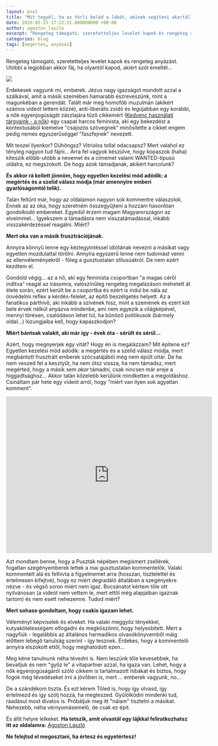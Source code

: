 ```yaml
---
layout: post
title: "Mit tegyél, ha az törli beléd a lábát, akinek segíteni akartál?"
date: 2016-05-25 17:22:21.000000000 +00:00
author: agoston_laszlo
excerpt: "Rengeteg támogató, szeretetteljes levelet kapok és rengeteg anyázást. Utóbbi a legjobban akkor fáj, ha olyantól kapod, akiért szót emeltél..."
categories: blog
tags: [megértés, anyázás]
---
```

Rengeteg támogató, szeretetteljes levelet kapok és rengeteg anyázást. Utóbbi a legjobban akkor fáj, ha olyantól kapod, akiért szót emeltél...

![]({{site.baseurl}}/images/harag.JPG)

Érdekesek vagyunk mi, emberek. Jézus nagy igazságot mondott azzal a szálkával, amit a másik szemében hamarabb észreveszünk, mint a magunkéban a gerendát. Talált már meg homofób muzulmán (akikért számos videót tettem közzé), anti-liberális zsidó és legújabban egy korábbi, a nők egyenjogúságát zászlajára tűző cikkemért ([Kedvenc használati tárgyaink - a nők](http://agostonlaszlo.hu/en/blog/46-kedvenc-hasznalati-targyaink-a-nok)) egy csapat harcos feminista, aki egy bekezdést a kontextusából kiemelve "csajozós szövegnek" minősítette a cikket engem pedig nemes egyszerűséggel "faszfejnek" nevezett.

Mit teszel ilyenkor? Dühöngsz? Vitriolos tollal odacsapsz? Mert valahol ez tényleg nagyon tud fájni... Arra fel vagyok készülve, hogy kopaszok (haha) kiteszik előbb-utóbb a nevemet és a címemet valami WANTED-típusú oldalra, ez megszokott. De hogy azok támadjanak, akikért harcolunk?

**És akkor rá kellett jönnöm, hogy egyetlen kezelési mód adódik: a megértés és a szelíd válasz módja (már amennyire emberi gyarlóságomtól telik).**

Talán feltűnt már, hogy az oldalamon nagyon sok kommentre válaszolok. Ennek az az oka, hogy szeretném összegyűjteni a hozzám hasonlóan gondolkodó embereket. Egyedül érzem magam Magyarországon az elveimmel... Igyekszem a támadásra nem visszatámadással, inkább visszakérdezéssel reagálni. Miért?

**Mert oka van a másik frusztrációjának.**

Annyira könnyű lenne egy kézlegyintéssel idiótának nevezni a másikat vagy egyetlen mozdulattal törölni. Annyira egyszerű lenne nem tudomást venni az ellenvéleményekről - főleg a gusztustalan stílusúakról. De nem ezért kezdtem el.

Gondold végig... az a nő, aki egy feminista csoportban "a magas céről indítva" reagál az írásomra, valószínűleg rengeteg megalázáson mehetett át élete során, ezért került be a csoportba és ezért is indul be nála az önvédelmi reflex a kérdés-felelet, az építő beszélgetés helyett. Az a fanatikus párthívő, aki inkább a szívének hisz, mint a szemének és ezért köt bele érvek nélkül anyázva mindenbe, ami nem egyezik a világképével, mennyi törésen, csalódáson lehet túl, ha bűnöző politikusok (bármely oldal...) lózungjaiba kell, hogy kapaszkodjon?

**Miért bántsak valakit, aki már így - évek óta - sérült és sérül...**

Azért, hogy megnyerjek egy vitát? Hogy én is megalázzam? Mit építene ez? Egyetlen kezelési mód adódik: a megértés és a szelíd válasz módja, mert megbántott frusztrált emberek szócsatájából még nem épült oltár. De ha nem veszed fel a kesztyűt, ha nem ütsz vissza, ha nem támadsz, mert megérted, hogy a másik sem <em>akar</em> támadni, csak nincsen már ereje a higgadtsághoz... Akkor talán közelebb kerülünk mindketten a megoldáshoz.
Csináltam pár hete egy videót arról, hogy "miért van ilyen sok agyatlan komment".

<iframe src="https://www.facebook.com/plugins/video.php?href=https%3A%2F%2Fwww.facebook.com%2Fagostonlaszloartist%2Fvideos%2F841396509297782%2F&show_text=1&width=560" width="560" height="425" style="border:none;overflow:hidden" scrolling="no" frameborder="0" allowTransparency="true"></iframe>

Azt mondtam benne, hogy a Puszták népében megismert zsellérek, fogatlan szegényemberek lettek a mai gusztustalan kommentelők. Valaki kommentelt alá és felhívta a figyelmemet arra (hosszan, tisztelettel és értelmesen kifejtve), hogy ez miért degradáló általában a szegényekre nézve - és végső soron miért nem igaz. Bocsánatot kértem tőle ott nyilvánosan (a videót nem vettem le, mert ettől még alapjaiban igaznak tartom) és nem esett nehezemre. Tudod miért?

**Mert sohase gondoltam, hogy csakis igazam lehet.**

Véleményt képviselek és elveket. Ha valaki meggyőz tényekkel, kutyakötelességem elfogadni és megköszönni, hogy helyesbített. Mert a nagyfiúk - legalábbis az általános harmadikos olvasókönyvemből máig előttem lebegő tanulság szerint - így tesznek. Érdekes, hogy a kommentelő annyira elszokott ettől, hogy meghatódott ezen...

Meg kéne tanulnunk néha tévedni is. Nem leszünk tőle kevesebbek, ha bevalljuk és nem "győz le" a vitapartner azzal, ha igaza van. Lehet, hogy a nők egyenjogúságáról szóló cikkem is tartalmazott hibákat és biztos, hogy fogok még tévedéseket írni a jövőben is, mert ... emberek vagyunk, no...

De a szándékom tiszta. És ezt kérem Tőled is, hogy így olvasd, így értelmezd és így szólj hozzá, ha megteszed. Gyűlölködni mindenki tud, ráadásul most divatos is. Próbáljuk meg itt "nálam" tisztelni a másikat. Nehezebb, néha vérnyomásemelő, de csak ez épít.

És állít helyre lelkeket.
**Ha tetszik, amit olvastál egy lájkkal feliratkozhatsz itt az oldalamra:**
[Ágoston László](https://www.facebook.com/agostonlaszloartist) 

**Ne felejtsd el megosztani, ha értesz és egyetértesz!**
